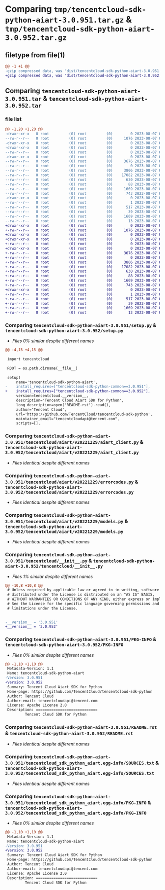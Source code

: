 # Comparing `tmp/tencentcloud-sdk-python-aiart-3.0.951.tar.gz` & `tmp/tencentcloud-sdk-python-aiart-3.0.952.tar.gz`

## filetype from file(1)

```diff
@@ -1 +1 @@
-gzip compressed data, was "dist/tencentcloud-sdk-python-aiart-3.0.951.tar", last modified: Mon Aug  7 00:18:09 2023, max compression
+gzip compressed data, was "dist/tencentcloud-sdk-python-aiart-3.0.952.tar", last modified: Mon Aug  7 08:44:09 2023, max compression
```

## Comparing `tencentcloud-sdk-python-aiart-3.0.951.tar` & `tencentcloud-sdk-python-aiart-3.0.952.tar`

### file list

```diff
@@ -1,20 +1,20 @@
-drwxr-xr-x   0 root         (0) root         (0)        0 2023-08-07 00:18:09.000000 tencentcloud-sdk-python-aiart-3.0.951/
--rw-r--r--   0 root         (0) root         (0)     1076 2023-08-07 00:18:09.000000 tencentcloud-sdk-python-aiart-3.0.951/setup.py
-drwxr-xr-x   0 root         (0) root         (0)        0 2023-08-07 00:18:09.000000 tencentcloud-sdk-python-aiart-3.0.951/tencentcloud/
-drwxr-xr-x   0 root         (0) root         (0)        0 2023-08-07 00:18:09.000000 tencentcloud-sdk-python-aiart-3.0.951/tencentcloud/aiart/
--rw-r--r--   0 root         (0) root         (0)        0 2023-08-07 00:18:09.000000 tencentcloud-sdk-python-aiart-3.0.951/tencentcloud/aiart/__init__.py
-drwxr-xr-x   0 root         (0) root         (0)        0 2023-08-07 00:18:09.000000 tencentcloud-sdk-python-aiart-3.0.951/tencentcloud/aiart/v20221229/
--rw-r--r--   0 root         (0) root         (0)     3676 2023-08-07 00:18:09.000000 tencentcloud-sdk-python-aiart-3.0.951/tencentcloud/aiart/v20221229/aiart_client.py
--rw-r--r--   0 root         (0) root         (0)        0 2023-08-07 00:18:09.000000 tencentcloud-sdk-python-aiart-3.0.951/tencentcloud/aiart/v20221229/__init__.py
--rw-r--r--   0 root         (0) root         (0)     3806 2023-08-07 00:18:09.000000 tencentcloud-sdk-python-aiart-3.0.951/tencentcloud/aiart/v20221229/errorcodes.py
--rw-r--r--   0 root         (0) root         (0)    17082 2023-08-07 00:18:09.000000 tencentcloud-sdk-python-aiart-3.0.951/tencentcloud/aiart/v20221229/models.py
--rw-r--r--   0 root         (0) root         (0)      630 2023-08-07 00:18:09.000000 tencentcloud-sdk-python-aiart-3.0.951/tencentcloud/__init__.py
--rw-r--r--   0 root         (0) root         (0)       88 2023-08-07 00:18:09.000000 tencentcloud-sdk-python-aiart-3.0.951/setup.cfg
--rw-r--r--   0 root         (0) root         (0)     1669 2023-08-07 00:18:09.000000 tencentcloud-sdk-python-aiart-3.0.951/PKG-INFO
--rw-r--r--   0 root         (0) root         (0)      743 2023-08-07 00:18:09.000000 tencentcloud-sdk-python-aiart-3.0.951/README.rst
-drwxr-xr-x   0 root         (0) root         (0)        0 2023-08-07 00:18:09.000000 tencentcloud-sdk-python-aiart-3.0.951/tencentcloud_sdk_python_aiart.egg-info/
--rw-r--r--   0 root         (0) root         (0)        1 2023-08-07 00:18:09.000000 tencentcloud-sdk-python-aiart-3.0.951/tencentcloud_sdk_python_aiart.egg-info/dependency_links.txt
--rw-r--r--   0 root         (0) root         (0)      517 2023-08-07 00:18:09.000000 tencentcloud-sdk-python-aiart-3.0.951/tencentcloud_sdk_python_aiart.egg-info/SOURCES.txt
--rw-r--r--   0 root         (0) root         (0)       39 2023-08-07 00:18:09.000000 tencentcloud-sdk-python-aiart-3.0.951/tencentcloud_sdk_python_aiart.egg-info/requires.txt
--rw-r--r--   0 root         (0) root         (0)     1669 2023-08-07 00:18:09.000000 tencentcloud-sdk-python-aiart-3.0.951/tencentcloud_sdk_python_aiart.egg-info/PKG-INFO
--rw-r--r--   0 root         (0) root         (0)       13 2023-08-07 00:18:09.000000 tencentcloud-sdk-python-aiart-3.0.951/tencentcloud_sdk_python_aiart.egg-info/top_level.txt
+drwxr-xr-x   0 root         (0) root         (0)        0 2023-08-07 08:44:09.000000 tencentcloud-sdk-python-aiart-3.0.952/
+-rw-r--r--   0 root         (0) root         (0)     1076 2023-08-07 08:44:09.000000 tencentcloud-sdk-python-aiart-3.0.952/setup.py
+drwxr-xr-x   0 root         (0) root         (0)        0 2023-08-07 08:44:09.000000 tencentcloud-sdk-python-aiart-3.0.952/tencentcloud/
+drwxr-xr-x   0 root         (0) root         (0)        0 2023-08-07 08:44:09.000000 tencentcloud-sdk-python-aiart-3.0.952/tencentcloud/aiart/
+-rw-r--r--   0 root         (0) root         (0)        0 2023-08-07 08:44:09.000000 tencentcloud-sdk-python-aiart-3.0.952/tencentcloud/aiart/__init__.py
+drwxr-xr-x   0 root         (0) root         (0)        0 2023-08-07 08:44:09.000000 tencentcloud-sdk-python-aiart-3.0.952/tencentcloud/aiart/v20221229/
+-rw-r--r--   0 root         (0) root         (0)     3676 2023-08-07 08:44:09.000000 tencentcloud-sdk-python-aiart-3.0.952/tencentcloud/aiart/v20221229/aiart_client.py
+-rw-r--r--   0 root         (0) root         (0)        0 2023-08-07 08:44:09.000000 tencentcloud-sdk-python-aiart-3.0.952/tencentcloud/aiart/v20221229/__init__.py
+-rw-r--r--   0 root         (0) root         (0)     3806 2023-08-07 08:44:09.000000 tencentcloud-sdk-python-aiart-3.0.952/tencentcloud/aiart/v20221229/errorcodes.py
+-rw-r--r--   0 root         (0) root         (0)    17082 2023-08-07 08:44:09.000000 tencentcloud-sdk-python-aiart-3.0.952/tencentcloud/aiart/v20221229/models.py
+-rw-r--r--   0 root         (0) root         (0)      630 2023-08-07 08:44:09.000000 tencentcloud-sdk-python-aiart-3.0.952/tencentcloud/__init__.py
+-rw-r--r--   0 root         (0) root         (0)       88 2023-08-07 08:44:09.000000 tencentcloud-sdk-python-aiart-3.0.952/setup.cfg
+-rw-r--r--   0 root         (0) root         (0)     1669 2023-08-07 08:44:09.000000 tencentcloud-sdk-python-aiart-3.0.952/PKG-INFO
+-rw-r--r--   0 root         (0) root         (0)      743 2023-08-07 08:44:09.000000 tencentcloud-sdk-python-aiart-3.0.952/README.rst
+drwxr-xr-x   0 root         (0) root         (0)        0 2023-08-07 08:44:09.000000 tencentcloud-sdk-python-aiart-3.0.952/tencentcloud_sdk_python_aiart.egg-info/
+-rw-r--r--   0 root         (0) root         (0)        1 2023-08-07 08:44:09.000000 tencentcloud-sdk-python-aiart-3.0.952/tencentcloud_sdk_python_aiart.egg-info/dependency_links.txt
+-rw-r--r--   0 root         (0) root         (0)      517 2023-08-07 08:44:09.000000 tencentcloud-sdk-python-aiart-3.0.952/tencentcloud_sdk_python_aiart.egg-info/SOURCES.txt
+-rw-r--r--   0 root         (0) root         (0)       39 2023-08-07 08:44:09.000000 tencentcloud-sdk-python-aiart-3.0.952/tencentcloud_sdk_python_aiart.egg-info/requires.txt
+-rw-r--r--   0 root         (0) root         (0)     1669 2023-08-07 08:44:09.000000 tencentcloud-sdk-python-aiart-3.0.952/tencentcloud_sdk_python_aiart.egg-info/PKG-INFO
+-rw-r--r--   0 root         (0) root         (0)       13 2023-08-07 08:44:09.000000 tencentcloud-sdk-python-aiart-3.0.952/tencentcloud_sdk_python_aiart.egg-info/top_level.txt
```

### Comparing `tencentcloud-sdk-python-aiart-3.0.951/setup.py` & `tencentcloud-sdk-python-aiart-3.0.952/setup.py`

 * *Files 0% similar despite different names*

```diff
@@ -4,15 +4,15 @@
 
 import tencentcloud
 
 ROOT = os.path.dirname(__file__)
 
 setup(
     name='tencentcloud-sdk-python-aiart',
-    install_requires=["tencentcloud-sdk-python-common==3.0.951"],
+    install_requires=["tencentcloud-sdk-python-common==3.0.952"],
     version=tencentcloud.__version__,
     description='Tencent Cloud Aiart SDK for Python',
     long_description=open('README.rst').read(),
     author='Tencent Cloud',
     url='https://github.com/TencentCloud/tencentcloud-sdk-python',
     maintainer_email="tencentcloudapi@tencent.com",
     scripts=[],
```

### Comparing `tencentcloud-sdk-python-aiart-3.0.951/tencentcloud/aiart/v20221229/aiart_client.py` & `tencentcloud-sdk-python-aiart-3.0.952/tencentcloud/aiart/v20221229/aiart_client.py`

 * *Files identical despite different names*

### Comparing `tencentcloud-sdk-python-aiart-3.0.951/tencentcloud/aiart/v20221229/errorcodes.py` & `tencentcloud-sdk-python-aiart-3.0.952/tencentcloud/aiart/v20221229/errorcodes.py`

 * *Files identical despite different names*

### Comparing `tencentcloud-sdk-python-aiart-3.0.951/tencentcloud/aiart/v20221229/models.py` & `tencentcloud-sdk-python-aiart-3.0.952/tencentcloud/aiart/v20221229/models.py`

 * *Files identical despite different names*

### Comparing `tencentcloud-sdk-python-aiart-3.0.951/tencentcloud/__init__.py` & `tencentcloud-sdk-python-aiart-3.0.952/tencentcloud/__init__.py`

 * *Files 1% similar despite different names*

```diff
@@ -10,8 +10,8 @@
 # Unless required by applicable law or agreed to in writing, software
 # distributed under the License is distributed on an "AS IS" BASIS,
 # WITHOUT WARRANTIES OR CONDITIONS OF ANY KIND, either express or implied.
 # See the License for the specific language governing permissions and
 # limitations under the License.
 
 
-__version__ = '3.0.951'
+__version__ = '3.0.952'
```

### Comparing `tencentcloud-sdk-python-aiart-3.0.951/PKG-INFO` & `tencentcloud-sdk-python-aiart-3.0.952/PKG-INFO`

 * *Files 0% similar despite different names*

```diff
@@ -1,10 +1,10 @@
 Metadata-Version: 1.1
 Name: tencentcloud-sdk-python-aiart
-Version: 3.0.951
+Version: 3.0.952
 Summary: Tencent Cloud Aiart SDK for Python
 Home-page: https://github.com/TencentCloud/tencentcloud-sdk-python
 Author: Tencent Cloud
 Author-email: tencentcloudapi@tencent.com
 License: Apache License 2.0
 Description: ============================
         Tencent Cloud SDK for Python
```

### Comparing `tencentcloud-sdk-python-aiart-3.0.951/README.rst` & `tencentcloud-sdk-python-aiart-3.0.952/README.rst`

 * *Files identical despite different names*

### Comparing `tencentcloud-sdk-python-aiart-3.0.951/tencentcloud_sdk_python_aiart.egg-info/SOURCES.txt` & `tencentcloud-sdk-python-aiart-3.0.952/tencentcloud_sdk_python_aiart.egg-info/SOURCES.txt`

 * *Files identical despite different names*

### Comparing `tencentcloud-sdk-python-aiart-3.0.951/tencentcloud_sdk_python_aiart.egg-info/PKG-INFO` & `tencentcloud-sdk-python-aiart-3.0.952/tencentcloud_sdk_python_aiart.egg-info/PKG-INFO`

 * *Files 0% similar despite different names*

```diff
@@ -1,10 +1,10 @@
 Metadata-Version: 1.1
 Name: tencentcloud-sdk-python-aiart
-Version: 3.0.951
+Version: 3.0.952
 Summary: Tencent Cloud Aiart SDK for Python
 Home-page: https://github.com/TencentCloud/tencentcloud-sdk-python
 Author: Tencent Cloud
 Author-email: tencentcloudapi@tencent.com
 License: Apache License 2.0
 Description: ============================
         Tencent Cloud SDK for Python
```

